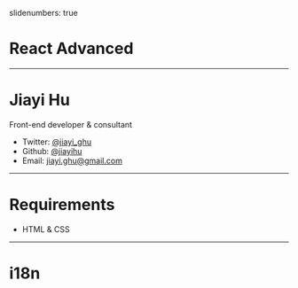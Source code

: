 slidenumbers: true

# React Advanced

---

# Jiayi Hu

Front-end developer & consultant

- Twitter: [@jiayi_ghu](https://twitter.com/jiayi_ghu)
- Github: [@jiayihu](https://github.com/jiayihu)
- Email: [jiayi.ghu@gmail.com](mailto:jiayi.ghu@gmail.com)

---

# Requirements

- HTML & CSS

---

# i18n

